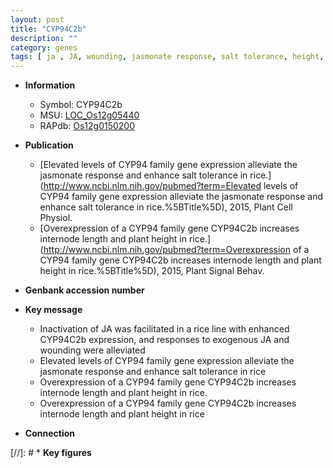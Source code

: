```yaml
---
layout: post
title: "CYP94C2b"
description: ""
category: genes
tags: [ ja , JA, wounding, jasmonate response, salt tolerance, height, internode length, plant height]
---
```


* **Information**  
    + Symbol: CYP94C2b  
    + MSU: [LOC_Os12g05440](http://rice.plantbiology.msu.edu/cgi-bin/ORF_infopage.cgi?orf=LOC_Os12g05440)  
    + RAPdb: [Os12g0150200](http://rapdb.dna.affrc.go.jp/viewer/gbrowse_details/irgsp1?name=Os12g0150200)  

* **Publication**  
    + [Elevated levels of CYP94 family gene expression alleviate the jasmonate response and enhance salt tolerance in rice.](http://www.ncbi.nlm.nih.gov/pubmed?term=Elevated levels of CYP94 family gene expression alleviate the jasmonate response and enhance salt tolerance in rice.%5BTitle%5D), 2015, Plant Cell Physiol.
    + [Overexpression of a CYP94 family gene CYP94C2b increases internode length and plant height in rice.](http://www.ncbi.nlm.nih.gov/pubmed?term=Overexpression of a CYP94 family gene CYP94C2b increases internode length and plant height in rice.%5BTitle%5D), 2015, Plant Signal Behav.

* **Genbank accession number**  

* **Key message**  
    + Inactivation of JA was facilitated in a rice line with enhanced CYP94C2b expression, and responses to exogenous JA and wounding were alleviated
    + Elevated levels of CYP94 family gene expression alleviate the jasmonate response and enhance salt tolerance in rice
    + Overexpression of a CYP94 family gene CYP94C2b increases internode length and plant height in rice.
    + Overexpression of a CYP94 family gene CYP94C2b increases internode length and plant height in rice

* **Connection**  

[//]: # * **Key figures**  


